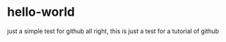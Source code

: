 # hello-world
just a simple test for github
all right, this is just a test for a tutorial of github  
